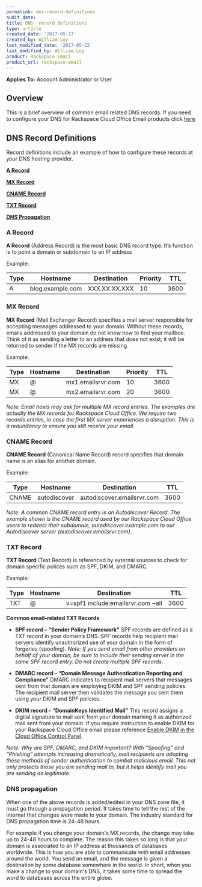 ```yaml
---
permalink: dns-record-definitions
audit_date:
title: DNS  record definitions
type: article
created_date: '2017-05-17'
created_by: William Loy
last_modified_date: '2017-05-22'
last_modified_by: William Loy
product: Rackspace Email
product_url: rackspace-email
---
```


**Applies To:** Account Administrator or User


## Overview
This is a brief overview of common email related DNS records. If you need to configure your DNS for Rackspace Cloud Office Email products click [here](https://support.rackspace.com/how-to/set-up-dns-records-for-cloud-office-email-and-skype-for-business)

## DNS Record Definitions
 Record definitions include an example of how to configure these records at your DNS hosting provider.


[**A Record**](#a-record)

[**MX Record**](#mx-record)

[**CNAME Record**](#cname-record)

[**TXT Record**](#txt-record)

[**DNS Propagation**](#dns-propagation)


### A Record  
**A Record** (Address Record) is the most basic DNS record type. It’s function is to point a domain or subdomain to an IP address

Example:

|Type    |Hostname          |Destination    |Priority    |TTL    |
|--------|------------------|---------------|------------|-------|        
|A       |blog.example.com  |XXX.XX.XX.XXX  |10          |3600   |

### MX Record
**MX Record** (Mail Exchanger Record) specifies a mail server responsible for accepting messages addressed to your domain. Without these records, emails addressed to your domain do not know how to find your mailbox.  Think of it as sending a letter to an address that does not exist; it will be returned to sender if the MX records are missing.

Example:

|Type    |Hostname          |Destination        |Priority    |TTL    |
|--------|------------------|-------------------|------------|-------|        
|MX      |         @        |mx1.emailsrvr.com  |10          |3600   |
|MX      |         @        |mx2.emailsrvr.com  |20          |3600   |

*Note: Email hosts may ask for multiple MX record entries. The examples are actually the MX records for Rackspace Cloud Office. We require two records entries, in case the first MX server experiences a disruption. This is a redundancy to ensure you still receive your email.*

### CNAME Record
**CNAME Record** (Canonical Name Record) record specifies that domain name is an alias for another domain.

Example:

|Type    |Hostname                  |Destination                 |TTL    |
|--------|--------------------------|----------------------------|-------|        
|CNAME   |autodiscover              |autodiscover.emailsrvr.com  |3600   |


*Note: A common CNAME record entry is an Autodiscover Record. The example shown is the CNAME record used by our Rackspace Cloud Office users to redirect their subdomain, autodiscover.example.com to our Autodiscover server (autodiscover.emailsrvr.com).*

### TXT Record
**TXT Record** (Text Record) is referenced by external sources to check for domain specific polices such as SPF, DKIM, and DMARC.

Example:

|Type    |Hostname                  |Destination                            |TTL    |
|--------|--------------------------|---------------------------------------|-------|        
|TXT     |           @              |v=spf1 include:emailsrvr.com ~all      |3600   |

**Common email-related TXT Records**

-	**SPF record – “Sender Policy Framework"** SPF records are defined as a TXT record in your domain’s DNS. SPF records help recipient mail servers identify unauthorized use of your domain in the form of forgeries (spoofing).
*Note: If you send email from other providers on behalf of your domain, be sure to include their sending server in the same SPF record entry. Do not create multiple SPF records.*

-	**DMARC record – “Domain Message Authentication Reporting and Compliance”**  DMARC indicates to recipient mail servers that messages sent from that domain are employing DKIM and SPF sending policies. The recipient mail server then validates the message you sent them using your DKIM and SPF policies.

-	**DKIM record – “DomainKeys Identified Mail”**  This record assigns a digital signature to mail sent from your domain marking it as authorized mail sent from your domain. If you require instruction to enable DKIM for your Rackspace Cloud Office email please reference [Enable DKIM in the Cloud Office Control Panel](https://support.rackspace.com/how-to/enable-dkim-in-the-cloud-office-control-panel/).

*Note: Why are SPF, DMARC, and DKIM important?  With “Spoofing” and “Phishing” attempts increasing dramatically, mail recipients are adopting these methods of sender authentication to combat malicious email. This not only protects those you are sending mail to, but it helps identify mail you are sending as legitimate.*

### DNS propagation
When one of the above records is added/edited in your DNS zone file, it must go through a propagation period.
It takes time to tell the rest of the internet that changes were made to your domain. The industry standard for DNS propagation time is 24-48 hours.

For example if you change your domain's MX records, the change may take up to 24-48 hours to complete. The reason this takes so long is that your domain is associated to an IP address at thousands of databases worldwide. This is how you are able to communicate with email addresses around the world. You send an email, and the message is given a destination by some database somewhere in the world. In short, when you make a change to your domain's DNS, it takes some time to spread the word to databases across the entire globe.
